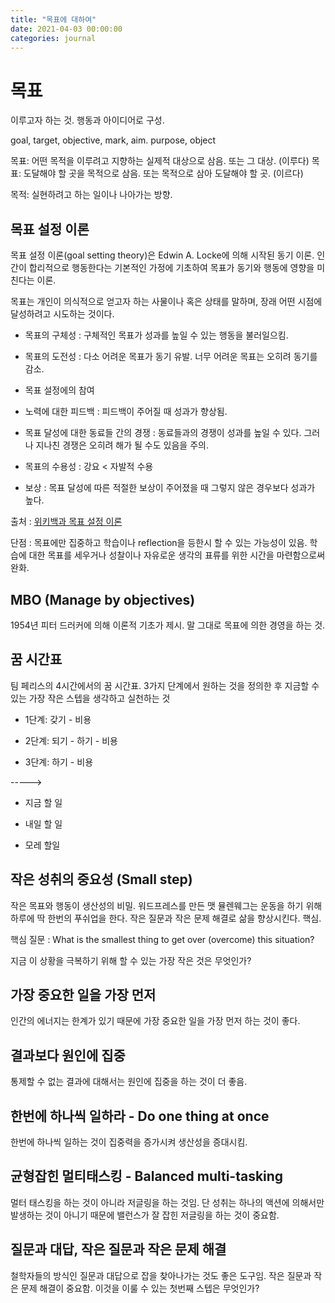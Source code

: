```yaml
---
title: "목표에 대하여"
date: 2021-04-03 00:00:00
categories: journal
---
```


# 목표

이루고자 하는 것. 행동과 아이디어로 구성.

goal, target, objective, mark, aim. purpose, object

목표: 어떤 목적을 이루려고 지향하는 실제적 대상으로 삼음. 또는 그 대상. (이루다)
목표: 도달해야 할 곳을 목적으로 삼음. 또는 목적으로 삼아 도달해야 할 곳. (이르다)

목적: 실현하려고 하는 일이나 나아가는 방향.

## 목표 설정 이론

목표 설정 이론(goal setting theory)은 Edwin A. Locke에 의해 시작된 동기 이론. 인간이 합리적으로 행동한다는 기본적인 가정에 기초하여 목표가 동기와 행동에 영향을 미친다는 이론.

목표는 개인이 의식적으로 얻고자 하는 사물이나 혹은 상태를 말하며, 장래 어떤 시점에 달성하려고 시도하는 것이다.

- 목표의 구체성 : 구체적인 목표가 성과를 높일 수 있는 행동을 불러일으킴.
- 목표의 도전성 : 다소 어려운 목표가 동기 유발. 너무 어려운 목표는 오히려 동기를 감소.
- 목표 설정에의 참여
- 노력에 대한 피드백 : 피드백이 주어질 때 성과가 향상됨.
- 목표 달성에 대한 동료들 간의 경쟁 : 동료들과의 경쟁이 성과를 높일 수 있다. 그러나 지나친 경쟁은 오히려 해가 될 수도 있음을 주의.
- 목표의 수용성 : 강요 < 자발적 수용

- 보상 : 목표 달성에 따른 적절한 보상이 주어졌을 때 그렇지 않은 경우보다 성과가 높다.

출처 : [위키백과 목표 설정 이론](https://ko.wikipedia.org/wiki/%EB%AA%A9%ED%91%9C%EC%84%A4%EC%A0%95%EC%9D%B4%EB%A1%A0)

단점 : 목표에만 집중하고 학습이나 reflection을 등한시 할 수 있는 가능성이 있음. 학습에 대한 목표를 세우거나 성찰이나 자유로운 생각의 표류를 위한 시간을 마련함으로써 완화.

## MBO (Manage by objectives)

1954년 피터 드러커에 의해 이론적 기초가 제시. 말 그대로 목표에 의한 경영을 하는 것.

## 꿈 시간표

팀 페리스의 4시간에서의 꿈 시간표. 3가지 단계에서 원하는 것을 정의한 후 지금할 수 있는 가장 작은 스텝을 생각하고 실천하는 것

- 1단계: 갖기 - 비용

- 2단계: 되기 - 하기 - 비용

- 3단계: 하기 - 비용

----->

- 지금 할 일

- 내일 할 일

- 모레 할일

## 작은 성취의 중요성 (Small step)

작은 목표와 행동이 생산성의 비밀. 워드프레스를 만든 맷 뮬렌웨그는 운동을 하기 위해 하루에 딱 한번의 푸쉬업을 한다. 작은 질문과 작은 문제 해결로 삶을 향상시킨다. 핵심.

핵심 질문 : What is the smallest thing to get over (overcome) this situation?

지금 이 상황을 극복하기 위해 할 수 있는 가장 작은 것은 무엇인가?

## 가장 중요한 일을 가장 먼저

인간의 에너지는 한계가 있기 때문에 가장 중요한 일을 가장 먼저 하는 것이 좋다.

## 결과보다 원인에 집중

통제할 수 없는 결과에 대해서는 원인에 집중을 하는 것이 더 좋음.

## 한번에 하나씩 일하라 - Do one thing at once

한번에 하나씩 일하는 것이 집중력을 증가시켜 생산성을 증대시킴.

## 균형잡힌 멀티태스킹 - Balanced multi-tasking

멀터 태스킹을 하는 것이 아니라 저글링을 하는 것임. 단 성취는 하나의 액션에 의해서만 발생하는 것이 아니기 때문에 밸런스가 잘 잡힌 저글링을 하는 것이 중요함.

## 질문과 대답, 작은 질문과 작은 문제 해결

철학자들의 방식인 질문과 대답으로 잡을 찾아나가는 것도 좋은 도구임. 작은 질문과 작은 문제 해결이 중요함. 이것을 이룰 수 있는 첫번째 스텝은 무엇인가?
